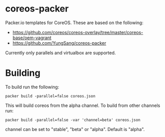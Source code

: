 coreos-packer
=============

Packer.io templates for CoreOS. These are based on the following:

  - https://github.com/coreos/coreos-overlay/tree/master/coreos-base/oem-vagrant
  - https://github.com/YungSang/coreos-packer

Currently only parallels and virtualbox are supported.

Building
========

To build run the following:

```
packer build -parallel=false coreos.json 
```

This will build coreos from the alpha channel. To build from other channels run:

```
packer build -parallel=false -var 'channel=beta' coreos.json 
```

channel can be set to "stable", "beta" or "alpha". Default is "alpha".

